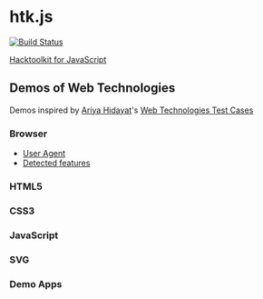 # htk.js

[![Build Status](https://travis-ci.org/hacktoolkit/htk.js.svg?branch=master)](https://travis-ci.org/hacktoolkit/htk.js)

[Hacktoolkit for JavaScript](https://github.com/hacktoolkit/htk.js)

## Demos of Web Technologies

Demos inspired by [Ariya Hidayat](http://twitter.com/ariyahidayat)'s [Web Technologies Test Cases](http://ariya.github.io/)

### Browser
- [User Agent](demos/browser/useragent/)
- [Detected features](demos/browser/features/)



### HTML5

### CSS3

### JavaScript

### SVG

### Demo Apps
